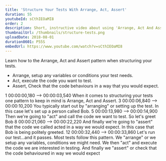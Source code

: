 ```yaml
---
title: 'Structure Your Tests With Arrange, Act, Assert'
duration: 55
youtubeId: sCthIEOaMI8
order: 2
description: Short, instructive video about using 'Arrange, Act And Assert' when testing python. See an example test being written that breaks down testing structure line by line.
thumbnailUrl: /thumbnails/structure-tests.png
uploadDate: 2018-08-01
duration8601: P55S
embedUrl: https://www.youtube.com/watch?v=sCthIEOaMI8
---
```


Learn how to the Arrange, Act and Assert pattern when structuring your tests.

- Arrange, setup any variables or conditions your test needs.
- Act, execute the code you want to test.
- Assert, Check that the code behaviours in a way that you would expect.

<transcript>
1
00:00:00,180 --> 00:00:03,540
When it comes to structuring your tests one pattern to keep in mind is Arrange, Act and Assert.
3
00:00:06,840 --> 00:00:10,200
You typically start out by "arranging" or setting up the test. In this case let's set up a person called Bob.
5
00:00:13,980 --> 00:00:14,900
Then we're going to "act" and call the code we want to test. So let's greet Bob
8
00:00:21,060 --> 00:00:22,220
And finally we're going to "assert" that the code we called acted in a way we would expect.
In this case that Bob is being politely greeted.
12
00:00:32,440 --> 00:00:33,860
Let's run our test...and it passes.
Most tests follow this pattern. We "arrange" or we setup any variables,
conditions we might need. We then "act" and execute the code we are interested in testing.
And finally we "assert" or check that the code behavioured in way we would expect
</transcript>
